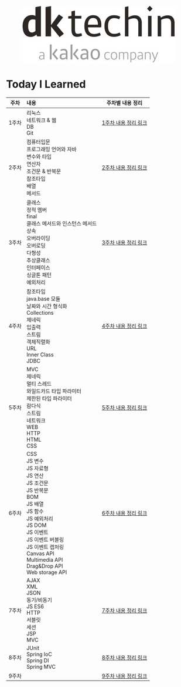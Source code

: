 <p align="center"><img src="img.png"></p>


# Today I Learned

| 주차  | 내용                                                                                                                                                                                                                             |          주차별 내용 정리           |
|:---:|:-------------------------------------------------------------------------------------------------------------------------------------------------------------------------------------------------------------------------------|:----------------------------:|
| 1주차 | 리눅스<br>네트워크 & 웹<br>DB<br>Git                                                                                                                                                                                                   | [1주차 내용 정리 링크](./week01/src) |
| 2주차 | 컴퓨터입문<br/>프로그래밍 언어와 자바<br/>변수와 타입<br/>연산자<br/>조건문 & 반복문<br/>참조타입<br/>배열<br/>메서드                                                                                                                                                | [2주차 내용 정리 링크](./week02/src) |
| 3주차 | 클래스<br/>정적 멤버<br/>final<br/>클래스 메서드와 인스턴스 메서드<br/>상속<br/>오버라이딩<br/>오버로딩<br/>다형성<br/>추상클래스<br/>인터페이스<br/>싱글톤 패턴<br/>예외처리<br/>                                                                                                   | [3주차 내용 정리 링크](./week03/src) |
| 4주차 | 참조타입<br/>java.base 모듈<br/>날짜와 시간 형식화<br/>Collections<br/>제네릭<br/>입출력<br/>스트림<br/>객체직렬화<br/>URL <br> Inner Class <br> JDBC                                                                                                      | [4주차 내용 정리 링크](./week04/src) |
| 5주차 | MVC<br>제네릭<br>멀티 스레드<br/>와일드카드 타입 파라미터<br>제한된 타입 파라미터<br/> 람다식<br/>스트림<br/>네트워크<br/>WEB<br/>HTTP<br/>HTML<br/>CSS                                                                                                              | [5주차 내용 정리 링크](./week05/src) |
| 6주차 | CSS<br/>JS 변수<br>JS 자료형<br/>JS 연산<br>JS 조건문<br>JS 반복문<br>BOM<br/>JS 배열<br/>JS 함수<br/>JS 예외처리<br/>JS DOM<br/>JS 이벤트<br/>JS 이벤트 버블링<br/>JS 이벤트 캡처링<br/> Canvas API<br/>Multimedia API<br/>Drag&Drop API<br/>Web storage API<br/> |   [6주차 내용 정리 링크](./week06)   |
| 7주차 | AJAX<br/>XML<br/>JSON<br/>동기/비동기<br/>JS ES6<br/>HTTP<br/>서블릿<br/>세션<br/>JSP<br/>MVC<br/>                                                                                                                                       |   [7주차 내용 정리 링크](./week07)   |
| 8주차 | JUnit<br/>Spring IoC<br/>Spring DI<br/>Spring MVC<br/>                                                                                                                                                                              |   [8주차 내용 정리 링크](./week08)   |
| 9주차 |  |   [9주차 내용 정리 링크](./week09)   |


